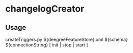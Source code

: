 # changelogCreator

## Usage

createTriggers.py ${deegreeFeatureStore}.xml ${schema} ${connectionString} [ init | stop | start ]
